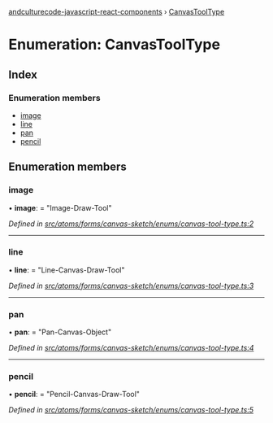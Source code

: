[andculturecode-javascript-react-components](../README.md) › [CanvasToolType](canvastooltype.md)

# Enumeration: CanvasToolType

## Index

### Enumeration members

* [image](canvastooltype.md#image)
* [line](canvastooltype.md#line)
* [pan](canvastooltype.md#pan)
* [pencil](canvastooltype.md#pencil)

## Enumeration members

###  image

• **image**: = "Image-Draw-Tool"

*Defined in [src/atoms/forms/canvas-sketch/enums/canvas-tool-type.ts:2](https://github.com/AndcultureCode/AndcultureCode.JavaScript.React.Components/blob/09a736c/src/atoms/forms/canvas-sketch/enums/canvas-tool-type.ts#L2)*

___

###  line

• **line**: = "Line-Canvas-Draw-Tool"

*Defined in [src/atoms/forms/canvas-sketch/enums/canvas-tool-type.ts:3](https://github.com/AndcultureCode/AndcultureCode.JavaScript.React.Components/blob/09a736c/src/atoms/forms/canvas-sketch/enums/canvas-tool-type.ts#L3)*

___

###  pan

• **pan**: = "Pan-Canvas-Object"

*Defined in [src/atoms/forms/canvas-sketch/enums/canvas-tool-type.ts:4](https://github.com/AndcultureCode/AndcultureCode.JavaScript.React.Components/blob/09a736c/src/atoms/forms/canvas-sketch/enums/canvas-tool-type.ts#L4)*

___

###  pencil

• **pencil**: = "Pencil-Canvas-Draw-Tool"

*Defined in [src/atoms/forms/canvas-sketch/enums/canvas-tool-type.ts:5](https://github.com/AndcultureCode/AndcultureCode.JavaScript.React.Components/blob/09a736c/src/atoms/forms/canvas-sketch/enums/canvas-tool-type.ts#L5)*
